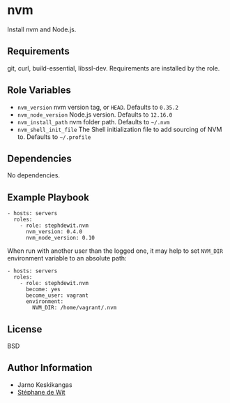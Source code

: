 nvm
===

Install nvm and Node.js.

Requirements
------------

git, curl, build-essential, libssl-dev. Requirements are installed by the role.

Role Variables
--------------

* `nvm_version` nvm version tag, or `HEAD`. Defaults to `0.35.2`
* `nvm_node_version` Node.js version. Defaults to `12.16.0`
* `nvm_install_path` nvm folder path. Defaults to `~/.nvm`
* `nvm_shell_init_file` The Shell initialization file to add sourcing of NVM to. Defaults to `~/.profile`

Dependencies
------------

No dependencies.

Example Playbook
----------------

    - hosts: servers
      roles:
        - role: stephdewit.nvm
          nvm_version: 0.4.0
          nvm_node_version: 0.10

When run with another user than the logged one, it may help to set `NVM_DIR` environment variable to an absolute path:

    - hosts: servers
      roles:
        - role: stephdewit.nvm
          become: yes
          become_user: vagrant
          environment:
            NVM_DIR: /home/vagrant/.nvm

License
-------

BSD

Author Information
------------------

- Jarno Keskikangas
- [Stéphane de Wit](https://www.stephanedewit.be)
